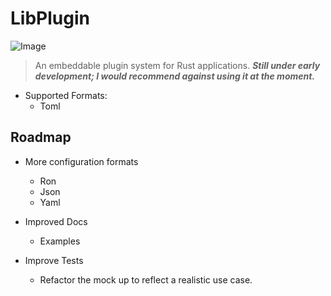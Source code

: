# LibPlugin

![Image](https://github.com/user-attachments/assets/8c401358-3a23-4cea-8c52-368140caf06e)

> An embeddable plugin system for Rust applications.
***Still under early development; I would recommend against using it at the moment.***


- Supported Formats:
    - Toml

## Roadmap

- More configuration formats
    - Ron
    - Json
    - Yaml

- Improved Docs
    - Examples

- Improve Tests
    - Refactor the mock up to reflect a realistic use case.
    
